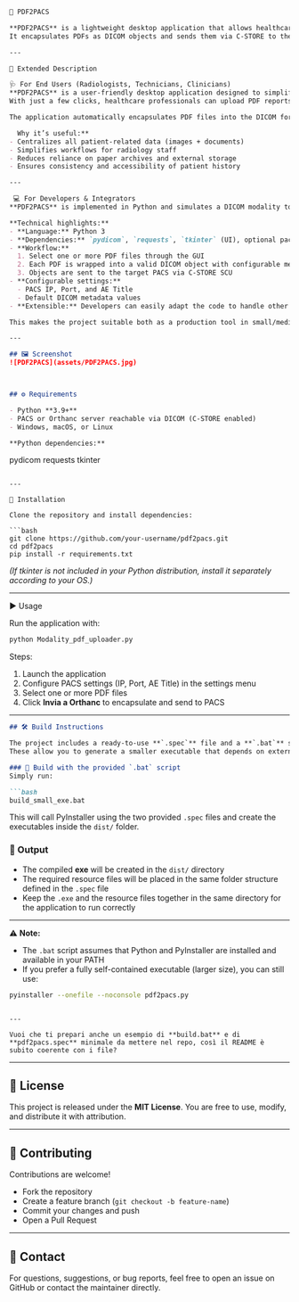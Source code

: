 ```markdown
📂 PDF2PACS  

**PDF2PACS** is a lightweight desktop application that allows healthcare professionals to easily upload PDF documents into a PACS archive.  
It encapsulates PDFs as DICOM objects and sends them via C-STORE to the configured PACS.  

---

📖 Extended Description  

🩺 For End Users (Radiologists, Technicians, Clinicians)  
**PDF2PACS** is a user-friendly desktop application designed to simplify the integration of non-DICOM documents into radiology workflows.  
With just a few clicks, healthcare professionals can upload PDF reports, scanned papers, or administrative documents directly into the PACS archive.  

The application automatically encapsulates PDF files into the DICOM format, so they can be stored and viewed in the same system as imaging studies. Supporting both single and multiple file uploads, **PDF2PACS** ensures that external reports are seamlessly attached to the patient’s imaging record, keeping all relevant information centralized and accessible within the PACS.  

  Why it’s useful:**  
- Centralizes all patient-related data (images + documents)  
- Simplifies workflows for radiology staff  
- Reduces reliance on paper archives and external storage  
- Ensures consistency and accessibility of patient history  

---

 💻 For Developers & Integrators  
**PDF2PACS** is implemented in Python and simulates a DICOM modality to transfer PDF files as *Encapsulated PDF* objects using the DICOM C-STORE protocol.  

**Technical highlights:**  
- **Language:** Python 3  
- **Dependencies:** `pydicom`, `requests`, `tkinter` (UI), optional packaging with `pyinstaller`  
- **Workflow:**  
  1. Select one or more PDF files through the GUI  
  2. Each PDF is wrapped into a valid DICOM object with configurable metadata (Patient Name, ID, Study Description, Series Description)  
  3. Objects are sent to the target PACS via C-STORE SCU  
- **Configurable settings:**  
  - PACS IP, Port, and AE Title  
  - Default DICOM metadata values  
- **Extensible:** Developers can easily adapt the code to handle other document types (e.g., JPEG, DOCX → encapsulated as DICOM) or integrate with custom hospital systems  

This makes the project suitable both as a production tool in small/medium radiology departments and as a learning resource for developers exploring DICOM communication and PACS integration.  

---

## 🖼️ Screenshot  
![PDF2PACS](assets/PDF2PACS.jpg)



## ⚙️ Requirements  

- Python **3.9+**  
- PACS or Orthanc server reachable via DICOM (C-STORE enabled)  
- Windows, macOS, or Linux  

**Python dependencies:**  
```

pydicom
requests
tkinter

````

---

🚀 Installation  

Clone the repository and install dependencies:  

```bash
git clone https://github.com/your-username/pdf2pacs.git
cd pdf2pacs
pip install -r requirements.txt
````

*(If tkinter is not included in your Python distribution, install it separately according to your OS.)*

---

▶️ Usage

Run the application with:

```bash
python Modality_pdf_uploader.py
```

Steps:

1. Launch the application
2. Configure PACS settings (IP, Port, AE Title) in the settings menu
3. Select one or more PDF files
4. Click **Invia a Orthanc** to encapsulate and send to PACS
---

````markdown
## 🛠️ Build Instructions  

The project includes a ready-to-use **`.spec`** file and a **`.bat`** script to simplify the build process with PyInstaller.  
These allow you to generate a smaller executable that depends on external files, instead of a large one-file binary.  

### 🔹 Build with the provided `.bat` script  
Simply run:  

```bash
build_small_exe.bat
````

This will call PyInstaller using the two provided `.spec` files and create the executables inside the `dist/` folder.

### 📂 Output

* The compiled **exe** will be created in the `dist/` directory
* The required resource files will be placed in the same folder structure defined in the `.spec` file
* Keep the `.exe` and the resource files together in the same directory for the application to run correctly

---

⚠️ **Note:**

* The `.bat` script assumes that Python and PyInstaller are installed and available in your PATH
* If you prefer a fully self-contained executable (larger size), you can still use:

```bash
pyinstaller --onefile --noconsole pdf2pacs.py
```

```

---

Vuoi che ti prepari anche un esempio di **build.bat** e di **pdf2pacs.spec** minimale da mettere nel repo, così il README è subito coerente con i file?
```

---

## 📜 License

This project is released under the **MIT License**. You are free to use, modify, and distribute it with attribution.

---

## 🤝 Contributing

Contributions are welcome!

* Fork the repository
* Create a feature branch (`git checkout -b feature-name`)
* Commit your changes and push
* Open a Pull Request

---

## 📧 Contact

For questions, suggestions, or bug reports, feel free to open an issue on GitHub or contact the maintainer directly.
